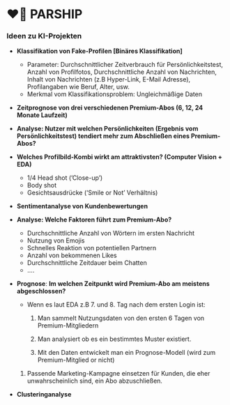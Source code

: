 # ❤️‍🔥 PARSHIP

### Ideen zu KI-Projekten

- **Klassifikation von Fake-Profilen [Binäres Klassifikation]**
    - Parameter: Durchschnittlicher Zeitverbrauch für Persönlichkeitstest, Anzahl von Profilfotos, Durchschnittliche Anzahl von Nachrichten, Inhalt von Nachrichten (z.B Hyper-Link, E-Mail Adresse), Profilangaben wie Beruf, Alter, usw.
    - Merkmal vom Klassifikationsproblem: Ungleichmäßige Daten
- **Zeitprognose von drei verschiedenen Premium-Abos (6, 12, 24 Monate Laufzeit)**
- **Analyse: Nutzer mit welchen Persönlichkeiten (Ergebnis vom Persönlichkeitstest) tendiert mehr zum Abschließen eines Premium-Abos?**
- **Welches Profilbild-Kombi wirkt am attraktivsten? (Computer Vision + EDA)**
    - 1/4 Head shot (’Close-up’)
    - Body shot
    - Gesichtsausdrücke (‘Smile or Not’ Verhältnis)
- **Sentimentanalyse von Kundenbewertungen**
- **Analyse: Welche Faktoren führt zum Premium-Abo?**
    - Durchschnittliche Anzahl von Wörtern im ersten Nachricht
    - Nutzung von Emojis
    - Schnelles Reaktion von potentiellen Partnern
    - Anzahl von bekommenen Likes
    - Durchschnittliche Zeitdauer beim Chatten
    - ….
- **Prognose**: **Im welchen Zeitpunkt wird Premium-Abo am meistens abgeschlossen?**
    - Wenn es laut EDA z.B 7. und 8. Tag nach dem ersten Login ist:
    
      1. Man sammelt Nutzungsdaten von den ersten 6 Tagen von Premium-Mitgliedern 
    
      2. Man analysiert ob es ein bestimmtes Muster existiert. 
    
      3. Mit den Daten entwickelt man ein Prognose-Modell (wird zum Premium-Mitglied or nicht)
    
    1. Passende Marketing-Kampagne einsetzen für Kunden, die eher unwahrscheinlich sind, ein Abo abzuschließen. 
- **Clusteringanalyse**
